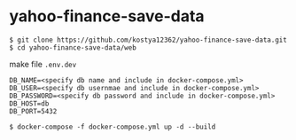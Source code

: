 # yahoo-finance-save-data
```linux
$ git clone https://github.com/kostya12362/yahoo-finance-save-data.git
$ cd yahoo-finance-save-data/web
```

make file `.env.dev`</br>

```script
DB_NAME=<specify db name and include in docker-compose.yml>
DB_USER=<specify db usernmae and include in docker-compose.yml>
DB_PASSWORD=<specify db password and include in docker-compose.yml>
DB_HOST=db
DB_PORT=5432
```

```linux
$ docker-compose -f docker-compose.yml up -d --build
```
